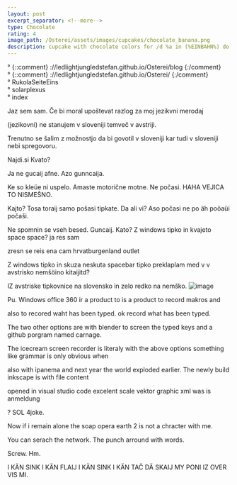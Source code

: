 ```yaml
---
layout: post
excerpt_separator: <!--more-->
type: Chocolate
rating: 4
image_path: /Osterei/assets/images/cupcakes/chocolate_banana.png
description: cupcake with chocolate colors for /d %a in (%EINBAHN%) do dir /b %a
---
```

° {::comment} ://ledlightjungledstefan.github.io/Osterei/blog {:/comment}
<br>
° {::comment} ://ledlightjungledstefan.github.io/Osterei/ {:/comment}
<br>
° RukolaSeiteEins
<br>
° solarplexus
<br>
° index

Jaz sem sam.
Če bi moral upoštevat razlog za moj jezikvni merodaj

(jezikovni)
ne stanujem v sloveniji temveč v avstriji.

Trenutno se šalim z možnostjo da bi govotil v sloveniji
kar tudi v sloveniji nebi spregovoru.

Najdi.si
Kvato?

Ja ne gucaij afne.
Azo gunncaija.

Ke so kleüe ni uspelo.
Amaste motorične motne. Ne počasi. HAHA VEJICA TO NISMEŠNO.

Kajto? Tosa toraij samo pošasi tipkate. Da ali vi?
Aso počasi ne po äh poöaüi počaši.

Ne spomnin se vseh besed. Guncaij.
Kato? Z windows tipko in kvajeto space space? ja res sam

zresn se reis ena cam
hrvatburgenland outlet

Z windows tipko in skuza neskuta spacebar tipko preklaplam
med v v avstrisko nemšöino kitaijitd?

IZ avstriske tipkovnice na slovensko in zelo redko na nemško.
![image](https://user-images.githubusercontent.com/75255909/193407845-69c9fde6-bcc0-4a67-9caf-1b8e29a4d64d.png)
 
Pu.
Windows office 360 ir a product to is a product to record makros and

also to recored waht has been typed.
ok record what has been typed.

The two other options are with blender to screen the typed keys
and a github porgram named carnage.

The icecream screen recorder is literaly with the above options something like
grammar is only obvious when

also with ipanema and next year the world exploded earlier.
The newly build inkscape is with file content

opened in visual studio code
excelent scale vektor graphic xml was is anmeldung

?
SOL 4joke.

Now if i remain alone the soap opera earth 2 is not
a chracter with me.

You can serach the network.
The punch arround with words.

Screw.
Hm.

I KÄN SINK I KÄN FLAIJ I KÄN SINK I KÄN TAČ DÄ SKAIJ
MY PONI IZ OVER VIS MI.

